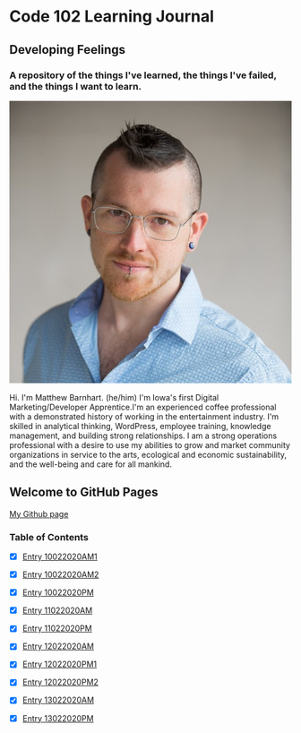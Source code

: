 # Code 102 Learning Journal
## Developing Feelings
### A repository of the things I've learned, the things I've failed, and the things I want to learn.

![Matthew Barnhart](/images/resume-img.jpg)

Hi. I'm Matthew Barnhart. (he/him) I'm Iowa's first Digital Marketing/Developer Apprentice.I'm an experienced coffee professional with a demonstrated history of working in the entertainment industry. I'm skilled in analytical thinking, WordPress, employee training, knowledge management, and building strong relationships. I am a strong operations professional with a desire  to use my abilities to grow and market community organizations in service to the arts, ecological and economic sustainability, and the well-being and care for all mankind.

## Welcome to GitHub Pages

[My Github page](https://mcbarnhart.github.io/)

### Table of Contents
- [x] [Entry 10022020AM1](lj10022020AM1.md)
- [x] [Entry 10022020AM2](lj10022020.md)
- [x] [Entry 10022020PM](lj10022020PM.md)
- [x] [Entry 11022020AM](lj11022020AM.md)
- [x] [Entry 11022020PM](lj11022020PM.md)
- [x] [Entry 12022020AM](lj12022020AM.md)
- [x] [Entry 12022020PM1](lj12022020PM1.md)
- [x] [Entry 12022020PM2](lj12022020PM2.md)
- [x] [Entry 13022020AM](lj13022020AM.md)
- [x] [Entry 13022020PM](lj13022020PM.md)

